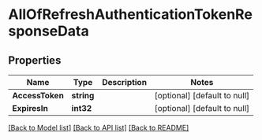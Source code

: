 # AllOfRefreshAuthenticationTokenResponseData

## Properties
Name | Type | Description | Notes
------------ | ------------- | ------------- | -------------
**AccessToken** | **string** |  | [optional] [default to null]
**ExpiresIn** | **int32** |  | [optional] [default to null]

[[Back to Model list]](../README.md#documentation-for-models) [[Back to API list]](../README.md#documentation-for-api-endpoints) [[Back to README]](../README.md)

